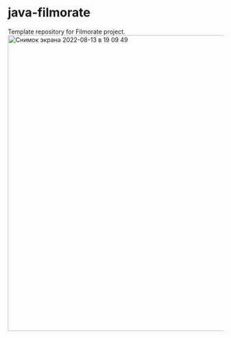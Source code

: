 # java-filmorate
Template repository for Filmorate project. 
<img width="690" alt="Снимок экрана 2022-08-13 в 19 09 49" src="https://user-images.githubusercontent.com/71982238/184502088-50bb1f7f-9fc6-4a7c-baa4-85c534399677.png">
